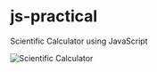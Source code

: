 # js-practical
Scientific Calculator using JavaScript 

![Scientific Calculator](https://user-images.githubusercontent.com/41836849/151788694-0d1b39c0-83bf-4ab4-bc24-8b81e86db7bb.png)
